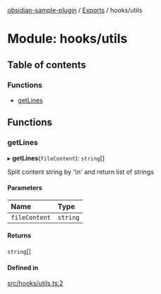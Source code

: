[obsidian-sample-plugin](../README.md) / [Exports](../modules.md) / hooks/utils

# Module: hooks/utils

## Table of contents

### Functions

- [getLines](hooks_utils.md#getlines)

## Functions

### getLines

▸ **getLines**(`fileContent`): `string`[]

Split content string by '\n' and return list of strings

#### Parameters

| Name | Type |
| :------ | :------ |
| `fileContent` | `string` |

#### Returns

`string`[]

#### Defined in

[src/hooks/utils.ts:2](https://github.com/dromse/personal-grind-manager/blob/1abcd9e/src/hooks/utils.ts#L2)

